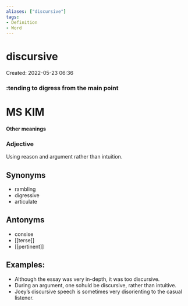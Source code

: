 ```yaml
---
aliases: ["discursive"]
tags:
- Definition 
- Word
---
```

# discursive
Created: 2022-05-23 06:36  

### :tending to digress from the main point 

# MS KIM

#### Other meanings

### Adjective

Using reason and argument rather than intuition.

## Synonyms 
- rambling 
- digressive 
- articulate 

## Antonyms 
- consise 
- [[terse]] 
- [[pertinent]] 

## Examples: 
- Although the essay was very in-depth, it was too discursive. 
- During an argument, one sohuld be discursive, rather than intuitive. 
- Joey’s discursive speech is sometimes very disorienting to the casual listener. 